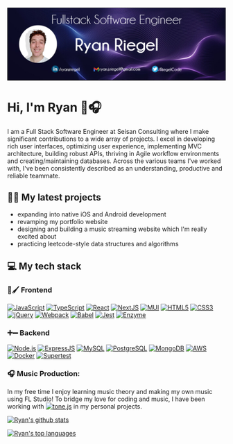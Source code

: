 ![Header](https://github.com/rriegel/rriegel/blob/main/githubCover2.png "Header")

# Hi, I'm Ryan 👋🎧

I am a Full Stack Software Engineer at Seisan Consulting where I make significant contributions to a wide array of projects. I excel in developing rich user interfaces, optimizing user experience, implementing MVC architecture, building robust APIs, thriving in Agile workflow environments and creating/maintaining databases. Across the various teams I've worked with, I've been consistently described as an understanding, productive and reliable teammate.

## 📁📂 My latest projects

- expanding into native iOS and Android development
- revamping my portfolio website
- designing and building a music streaming website which I'm really excited about
- practicing leetcode-style data structures and algorithms


## 💻 My tech stack

### 🎨🖌 Frontend

[![JavaScript](https://img.shields.io/badge/JavaScript-F7DF1E?logo=javascript&logoColor=black&style=for-the-badge)](https://www.javascript.com/)
[![TypeScript](https://img.shields.io/badge/TypeScript-3178C6?logo=TypeScript&logoColor=FFF&style=for-the-badge)](https://www.typescriptlang.org/)
[![React](https://img.shields.io/badge/React-61DAFB?logo=react&logoColor=white&style=for-the-badge)](https://reactjs.org/)
[![NextJS](https://img.shields.io/badge/Next-black?style=for-the-badge&logo=next.js&logoColor=white)](https://nextjs.org/)
[![MUI](https://img.shields.io/badge/MUI-%230081CB.svg?style=for-the-badge&logo=material-ui&logoColor=white)](https://mui.com/)
[![HTML5](https://img.shields.io/badge/HTML-DD4B24?logo=HTML5&logoColor=white&style=for-the-badge)](https://developer.mozilla.org/en-US/docs/Web/HTML)
[![CSS3](https://img.shields.io/badge/CSS-254ADD?logo=CSS3&logoColor=white&style=for-the-badge)](https://developer.mozilla.org/en-US/docs/Web/CSS)
[![jQuery](https://img.shields.io/badge/jQuery-0765A6?logo=jQuery&logoColor=white&style=for-the-badge)](https://jquery.com/)
[![Webpack](https://img.shields.io/badge/Webpack-539AC8?logo=webpack&logoColor=white&style=for-the-badge)](https://webpack.js.org/)
[![Babel](https://img.shields.io/badge/Babel-F9DC3F?logo=babel&logoColor=black&style=for-the-badge)](https://babeljs.io/)
[![Jest](https://img.shields.io/badge/Jest-906F79?logo=jest&logoColor=white&style=for-the-badge)](https://jestjs.io/)
[![Enzyme](https://img.shields.io/badge/Enzyme-2ECC71?style=for-the-badge)](https://enzymejs.github.io/enzyme/)

### ➕➖ Backend

[![Node.js](https://img.shields.io/badge/Node.js-43853D?logo=node.js&logoColor=white&style=for-the-badge)](https://nodejs.org/)
[![ExpressJS](https://img.shields.io/badge/Express-FFFFFF?logo=express&logoColor=black&style=for-the-badge)](https://expressjs.com/)
[![MySQL](https://img.shields.io/badge/MySQL-DD8A00?logo=mysql&logoColor=white&style=for-the-badge)](https://www.mysql.com/)
[![PostgreSQL](https://img.shields.io/badge/PostgreSQL-31648C?logo=postgresql&logoColor=white&style=for-the-badge)](https://www.postgresql.org/)
[![MongoDB](https://img.shields.io/badge/MongoDB-439543?logo=mongodb&logoColor=white&style=for-the-badge)](https://www.mongodb.com/)
[![AWS](https://img.shields.io/badge/AWS-FF9900?logo=amazon&logoColor=white&style=for-the-badge)](https://aws.amazon.com/)
[![Docker](https://img.shields.io/badge/Docker-2491E6?logo=docker&logoColor=white&style=for-the-badge)](https://www.docker.com/)
[![Supertest](https://img.shields.io/badge/Supertest-906F79?style=for-the-badge)](https://www.npmjs.com/package/supertest)

### 🎧 Music Production:
In my free time I enjoy learning music theory and making my own music using FL Studio! To bridge my love for coding and music, I have been working with
[![tone.js](https://img.shields.io/badge/tone.js-F734D7?style=for-the-badge)](https://tonejs.github.io/) in my personal projects.

[![Ryan's github stats](https://github-readme-stats.vercel.app/api?username=rriegel&theme=blue-green)](https://github.com/anuraghazra/github-readme-stats)

[![Ryan's top languages](https://github-readme-stats.vercel.app/api/top-langs/?username=rriegel&theme=blue-green)](https://github.com/anuraghazra/github-readme-stats)


<!--
**rriegel/rriegel** is a ✨ _special_ ✨ repository because its `README.md` (this file) appears on your GitHub profile.

Here are some ideas to get you started:

- 🔭 I’m currently working on ...
- 🌱 I’m currently learning ...
- 👯 I’m looking to collaborate on ...
- 🤔 I’m looking for help with ...
- 💬 Ask me about ...
- 📫 How to reach me: ...
- 😄 Pronouns: ...
- ⚡ Fun fact: ...
-->
